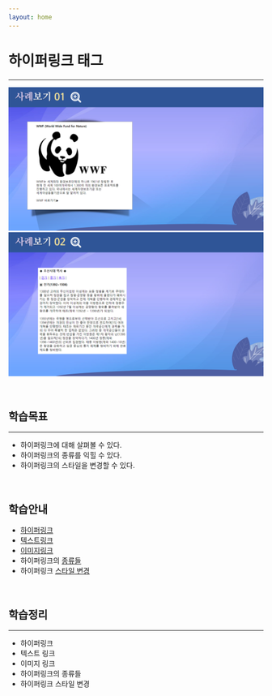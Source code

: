 ```yaml
---
layout: home
---
```


# 하이퍼링크 태그
---
![html504_04](./img/html504_04.png)
![html504_05](./img/html504_05.png)

<br>

## 학습목표
---
* 하이퍼링크에 대해 살펴볼 수 있다.
* 하이퍼링크의 종류를 익힐 수 있다.
* 하이퍼링크의 스타일을 변경할 수 있다.

<br>

## 학습안내

* [하이퍼링크](하이퍼링크)
* [텍스트링크](텍스트링크)
* [이미지링크](이미지링크)
* 하이퍼링크의 [종류들](종류들)
* 하이퍼링크 [스타일 변경](스타일변경)

<br>

## 학습정리
---
* 하이퍼링크
* 텍스트 링크
* 이미지 링크
* 하이퍼링크의 종류들
* 하이퍼링크 스타일 변경















